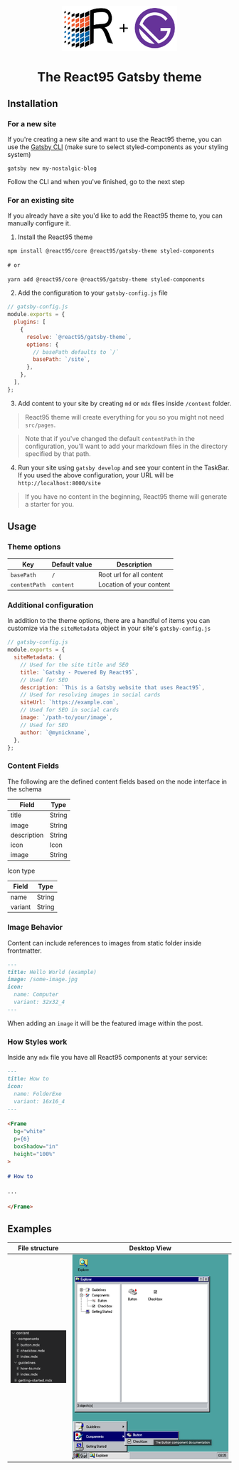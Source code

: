 <p align="center">
  <a href="https://www.gatsbyjs.com">
    <img alt="Gatsby" src="./React95-Gatsby.png" width="260" />
  </a>
</p>

<h1 align="center">
  The React95 Gatsby theme
</h1>

## Installation

### For a new site

If you're creating a new site and want to use the React95 theme, you can use the [Gatsby CLI](https://www.gatsbyjs.com/docs/reference/gatsby-cli/#new) (make sure to select styled-components as your styling system)

```shell
gatsby new my-nostalgic-blog
```

Follow the CLI and when you've finished, go to the next step

### For an existing site

If you already have a site you'd like to add the React95 theme to, you can manually configure it.

1. Install the React95 theme

```
npm install @react95/core @react95/gatsby-theme styled-components

# or

yarn add @react95/core @react95/gatsby-theme styled-components
```

2. Add the configuration to your `gatsby-config.js` file

```js
// gatsby-config.js
module.exports = {
  plugins: [
    {
      resolve: `@react95/gatsby-theme`,
      options: {
        // basePath defaults to `/`
        basePath: `/site`,
      },
    },
  ],
};
```

3. Add content to your site by creating `md` or `mdx` files inside `/content` folder.

> React95 theme will create everything for you so you might not need `src/pages`.

> Note that if you've changed the default `contentPath` in the configuration, you'll want to add your markdown files in the directory specified by that path.

4. Run your site using `gatsby develop` and see your content in the TaskBar. If you used the above configuration, your URL will be `http://localhost:8000/site`

> If you have no content in the beginning, React95 theme will generate a starter for you.

## Usage

### Theme options

| Key           | Default value | Description              |
| ------------- | ------------- | ------------------------ |
| `basePath`    | `/`           | Root url for all content |
| `contentPath` | `content`     | Location of your content |

### Additional configuration

In addition to the theme options, there are a handful of items you can customize via the `siteMetadata` object in your site's `gatsby-config.js`

```js
// gatsby-config.js
module.exports = {
  siteMetadata: {
    // Used for the site title and SEO
    title: `Gatsby - Powered By React95`,
    // Used for SEO
    description: `This is a Gatsby website that uses React95`,
    // Used for resolving images in social cards
    siteUrl: `https://example.com`,
    // Used for SEO in social cards
    image: `/path-to/your/image`,
    // Used for SEO
    author: `@mynickname`,
  },
};
```

### Content Fields

The following are the defined content fields based on the node interface in the schema

| Field       | Type   |
| ----------- | ------ |
| title       | String |
| image       | String |
| description | String |
| icon        | Icon   |
| image       | String |

Icon type

| Field   | Type   |
| ------- | ------ |
| name    | String |
| variant | String |

### Image Behavior

Content can include references to images from static folder inside frontmatter.

```md
---
title: Hello World (example)
image: /some-image.jpg
icon:
  name: Computer
  variant: 32x32_4
---
```

When adding an `image` it will be the featured image within the post.

### How Styles work

Inside any `mdx` file you have all React95 components at your service:

```md
---
title: How to
icon:
  name: FolderExe
  variant: 16x16_4
---

<Frame
  bg="white"
  p={6}
  boxShadow="in"
  height="100%"
>

# How to

...

</Frame>
```

## Examples

| File structure                                        | Desktop View                                    |
| ----------------------------------------------------- | ----------------------------------------------- |
| ![folder structure](./screenshots/file-structure.png) | ![Desktop view](./screenshots/desktop-view.png) |
